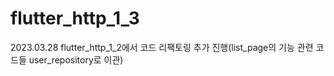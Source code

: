 # flutter_http_1_3
2023.03.28
flutter_http_1_2에서 코드 리팩토링 추가 진행(list_page의 기능 관련 코드들 user_repository로 이관)
